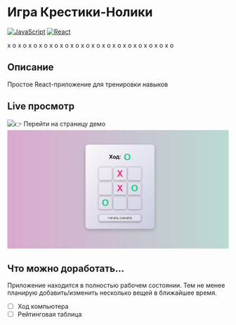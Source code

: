# Игра Крестики-Нолики
[![JavaScript](https://img.shields.io/badge/JavaScript-333333?logo=javascript)](#)
[![React](https://img.shields.io/badge/React-18-333333?logo=react)](#)

х о х о х о х о х о х о х о х о х о х о х о х о х о х о х о х о

## Описание
Простое React-приложение для тренировки навыков
## Live просмотр

![👉 Перейти на страницу демо](https://xoapp-784e8.web.app/)
![Главная страница сайта](./Preview.png)

## Что можно доработать...
Приложение находится в полностью рабочем состоянии. Тем не менее планирую добавить/изменить несколько вещей в ближайшее время.

- [ ] Ход компьютера
- [ ] Рейтинговая таблица
